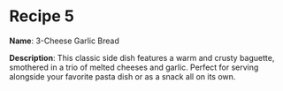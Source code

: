 # Recipe 5

**Name**: 3-Cheese Garlic Bread

**Description**:  This classic side dish features a warm and crusty baguette, smothered in a trio of melted cheeses and garlic. Perfect for serving alongside your favorite pasta dish or as a snack all on its own.
